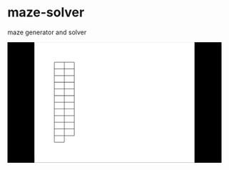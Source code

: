 # maze-solver
maze generator and solver

![](https://github.com/mustafa-mun/maze-solver/blob/main/giphy.gif)
